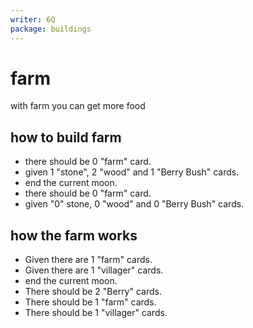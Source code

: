 ```yaml
---
writer: 6Q
package: buildings
---
```

# farm

with farm you can get more food

 ## how to build farm

 * there should be 0 "farm" card.
 * given 1 "stone", 2 "wood" and 1 "Berry Bush" cards.
 * end the current moon.
 * there should be 0 "farm" card.
 * given "0" stone, 0 "wood" and 0 "Berry Bush" cards.

## how the farm works

 * Given there are 1 "farm" cards.
 * Given there are 1 "villager" cards.
 * end the current moon.
 * There should be 2 "Berry" cards.
 * There should be 1 "farm" cards.
 * There should be 1 "villager" cards.

